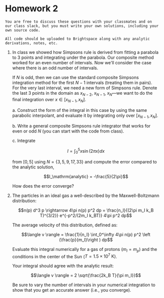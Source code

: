 # Homework 2

```{note}
You are free to discuss these questions with your classmates and on
our class slack, but you must write your own solutions, including your
own source code.

All code should be uploaded to Brightspace along with any analytic
derivations, notes, etc.
```


1. In class we showed how Simpsons rule is derived from fitting a
   parabola to 3 points and integrating under the parabola.  Our
   composite method worked for an even number of intervals.  Now we'll
   consider the case where there is an odd number of intervals.

   If $N$ is odd, then we can use the standard composite Simpsons
   integration method for the first $N-1$ intervals (treating them in
   pairs).  For the very last interval, we need a new form of Simpsons
   rule.  Denote the last 3 points in the domain as $x_{N-2}$,
   $x_{N-1}$, $x_N$&mdash;we want to do the final integration over $x
   \in [x_{N-1}, x_N]$.

   a. Construct the form of the integral in this case by using the
      same parabolic interpolant, and evaluate it by integrating only
      over $[x_{N-1}, x_N]$.

   b. Write a general composite Simpsons rule integrator that works for
      even or odd $N$ (you can start with the code from class).

   c. Integrate
        
      $$I = \int_0^5 x \sin(2\pi x) dx$$

      from $[0, 5]$ using $N = \{3, 5, 9, 17, 33\}$ and compute the error compared
      to the analytic solution,

      $$I_\mathrm{analytic} = -\frac{5}{2\pi}$$

      How does the error converge?

2. The particles in an ideal gas a well-described by the Maxwell-Boltzmann distribution:

   $$n(p) d^3 p \rightarrow 4\pi n(p) p^2 dp = \frac{n_I}{(2\pi m_I k_B T)^{3/2}} e^{-p^2/(2m_I k_BT)} 4\pi p^2 dp$$

   The average velocity of this distribution, defined as:

   $$\langle v \rangle = \frac{1}{n_I} \int_0^\infty 4\pi n(p) p^2 \left (\frac{p}{m_I}\right ) dp$$

   Evaluate this integral numerically for a gas of protons ($m_I = m_p)$ and the conditions
   in the center of the Sun ($T = 1.5\times 10^7~\mathrm{K}$).

   Your integral should agree with the analytic result:

   $$\langle v \rangle = 2 \sqrt{\frac{2k_B T}{\pi m_I}}$$

   Be sure to vary the number of intervals in your numerical
   integration to show that you get an accurate answer (i.e., you
   converge).
